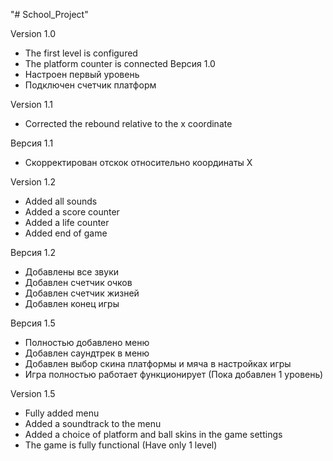 "# School_Project"

Version 1.0
+ The first level is configured
+ The platform counter is connected
Версия 1.0
+ Настроен первый уровень
+ Подключен счетчик платформ

Version 1.1
+ Corrected the rebound relative to the x coordinate

Версия 1.1
+ Скорректирован отскок относительно координаты X


Version 1.2
+ Added all sounds
+ Added a score counter
+ Added a life counter
+ Added end of game

Версия 1.2
+ Добавлены все звуки
+ Добавлен счетчик очков
+ Добавлен счетчик жизней
+ Добавлен конец игры 


Версия 1.5
+ Полностью добавлено меню
+ Добавлен саундтрек в меню
+ Добавлен выбор скина платформы и мяча в настройках игры
+ Игра полностью работает функционирует (Пока добавлен 1 уровень)

Version 1.5
+ Fully added menu
+ Added a soundtrack to the menu
+ Added a choice of platform and ball skins in the game settings
+ The game is fully functional (Have only 1 level)
